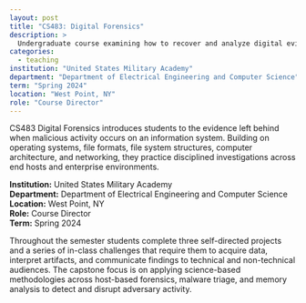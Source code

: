 ```yaml
---
layout: post
title: "CS483: Digital Forensics"
description: >
  Undergraduate course examining how to recover and analyze digital evidence after malicious activity on information systems.
categories:
  - teaching
institution: "United States Military Academy"
department: "Department of Electrical Engineering and Computer Science"
term: "Spring 2024"
location: "West Point, NY"
role: "Course Director"
---
```


CS483 Digital Forensics introduces students to the evidence left behind when malicious activity occurs on an information system. Building on operating systems, file formats, file system structures, computer architecture, and networking, they practice disciplined investigations across end hosts and enterprise environments.

**Institution:** United States Military Academy  
**Department:** Department of Electrical Engineering and Computer Science  
**Location:** West Point, NY  
**Role:** Course Director  
**Term:** Spring 2024

Throughout the semester students complete three self-directed projects and a series of in-class challenges that require them to acquire data, interpret artifacts, and communicate findings to technical and non-technical audiences. The capstone focus is on applying science-based methodologies across host-based forensics, malware triage, and memory analysis to detect and disrupt adversary activity.
